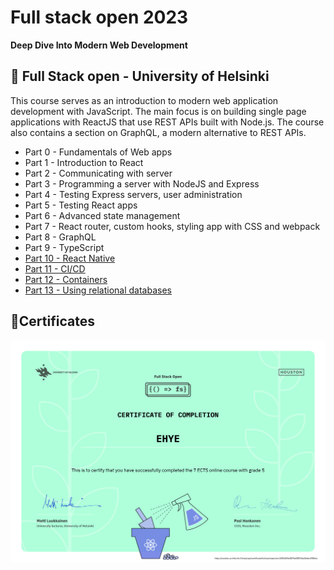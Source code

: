 # Full stack open 2023

**Deep Dive Into Modern Web Development**

## 📖 Full Stack open - University of Helsinki

This course serves as an introduction to modern web application development with JavaScript. The main focus is on building single page applications with ReactJS that use REST APIs built with Node.js. The course also contains a section on GraphQL, a modern alternative to REST APIs.

- Part 0 - Fundamentals of Web apps
- Part 1 - Introduction to React
- Part 2 - Communicating with server
- Part 3 - Programming a server with NodeJS and Express
- Part 4 - Testing Express servers, user administration
- Part 5 - Testing React apps
- Part 6 - Advanced state management
- Part 7 - React router, custom hooks, styling app with CSS and webpack
- Part 8 - GraphQL
- Part 9 - TypeScript
- [Part 10 - React Native](https://github.com/ehye/rate-repository-app)
- [Part 11 - CI/CD](https://github.com/ehye/blog-list-cicd)
- [Part 12 - Containers](https://github.com/ehye/part12-containers-applications)
- [Part 13 - Using relational databases](https://github.com/ehye/part13-using-relational-databases)

## 🎉Certificates

![certificate-fullstack.png](certificate-fullstack.png "certificate-fullstack")
